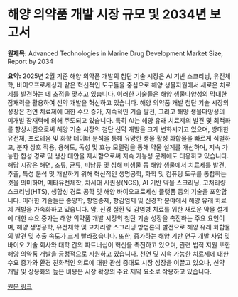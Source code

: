 # 해양 의약품 개발 시장 규모 및 2034년 보고서

**원제목:** Advanced Technologies in Marine Drug Development Market Size, Report by 2034

**요약:** 2025년 2월 기준 해양 의약품 개발의 첨단 기술 시장은 AI 기반 스크리닝, 유전체학, 바이오프로세싱과 같은 혁신적인 도구들을 중심으로 해양 생물자원에서 새로운 치료제를 발견하는 데 초점을 맞추고 있습니다. 이러한 기술들은 해양 생물다양성의 막대한 잠재력을 활용하여 신약 개발을 혁신하고 있습니다.  해양 의약품 개발 첨단 기술 시장의 성장은 천연 치료제에 대한 수요 증가, 지속적인 기술 발전, 그리고 해양 생물다양성의 미개발 잠재력에 의해 주도되고 있습니다. 특히 AI는 해양 유래 치료제의 발견 및 최적화를 향상시킴으로써 해양 기술 시장의 첨단 신약 개발을 크게 변화시키고 있으며, 방대한 유전체, 프로테옴 및 화학 데이터 분석을 통해 유망한 생물 활성 화합물을 빠르게 식별하고, 분자 상호 작용, 용해도, 독성 및 효능 모델링을 통해 약물 설계를 개선하며, 지속 가능한 합성 경로 및 생산 대안을 제시함으로써 지속 가능성 문제에도 대응하고 있습니다.  해당 시장은 해면, 조류, 균류, 피낭류 및 심해 미생물 등 해양 생물에서 치료제를 발견, 추출, 특성 분석 및 개발하기 위해 혁신적인 생명공학, 화학 및 컴퓨팅 도구를 통합하는 것을 의미하며, 메타유전체학, 차세대 시퀀싱(NGS), AI 기반 약물 스크리닝, 고처리량 스크리닝(HTS), 생합성 경로 공학 및 해양 바이오프로세싱 플랫폼 등의 기술을 포함합니다. 이러한 기술들은 종양학, 항염증제, 항감염제 및 신경학 분야에서 해양 유래 치료제 개발을 가속화하고 있습니다.  암, 신경 질환 및 감염병 치료를 위한 새로운 약물 설계에 대한 수요 증가는 해양 의약품 개발 시장의 첨단 기술 성장을 촉진하는 주요 요인이며, 해양 생명공학, 유전체학 및 고처리량 스크리닝 방법론의 발전으로 해양 유래 화합물의 발견 및 추출 속도가 크게 빨라졌습니다.  또한, 증가하는 해양 기반 연구 개발 사업 및 바이오 기술 회사와 대학 간의 파트너십이 혁신을 촉진하고 있으며, 관련 법적 지원 또한 해양 의약품 개발을 긍정적으로 지원하고 있습니다. 천연 및 지속 가능한 치료제에 대한 수요 증가와 환경 친화적인 의료에 대한 관심 증대도 시장 성장을 이끌고 있으나, 신약 개발 및 상용화의 높은 비용은 시장 확장의 주요 제약 요소로 작용하고 있습니다.

[원문 링크](https://www.precedenceresearch.com/advanced-technologies-in-marine-drug-development-market)
